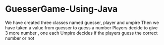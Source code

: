 # GuesserGame-Using-Java

We have created three classes named guesser, player and umpire
Then we have taken a value from guesser to guess a number
Players decide to give 3 more number , one each
Umpire decides if the players guess the correct number or not
